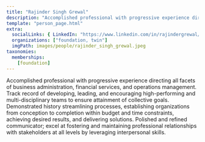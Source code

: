 ```yaml
---
title: "Rajinder Singh Grewal"
description: "Accomplished professional with progressive experience directing all...."
template: "person_page.html"
extra:
  socialLinks: { LinkedIn: "https://www.linkedin.com/in/rajindergrewal/" }
  organizations: ["foundation, twin"]
  imgPath: images/people/rajinder_singh_grewal.jpeg
taxonomies:
  memberships:
    [foundation]
---
```


Accomplished professional with progressive experience directing all facets of business administration, financial services, and operations management. Track record of developing, leading, and encouraging high-performing and multi-disciplinary teams to ensure attainment of collective goals. Demonstrated history streamlining processes, establishing organizations from conception to completion within budget and time constraints, achieving desired results, and delivering solutions. Polished and refined communicator; excel at fostering and maintaining professional relationships with stakeholders at all levels by leveraging interpersonal skills.

